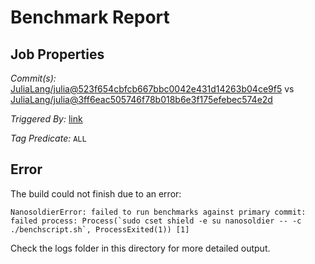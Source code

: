 # Benchmark Report

## Job Properties

*Commit(s):* [JuliaLang/julia@523f654cbfcb667bbc0042e431d14263b04ce9f5](https://github.com/JuliaLang/julia/commit/523f654cbfcb667bbc0042e431d14263b04ce9f5) vs [JuliaLang/julia@3ff6eac505746f78b018b6e3f175efebec574e2d](https://github.com/JuliaLang/julia/commit/3ff6eac505746f78b018b6e3f175efebec574e2d)

*Triggered By:* [link](https://github.com/JuliaLang/julia/pull/22828#issuecomment-315602367)

*Tag Predicate:* `ALL`

## Error

The build could not finish due to an error:

```
NanosoldierError: failed to run benchmarks against primary commit: failed process: Process(`sudo cset shield -e su nanosoldier -- -c ./benchscript.sh`, ProcessExited(1)) [1]
```

Check the logs folder in this directory for more detailed output.

